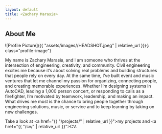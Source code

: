 ```yaml
---
layout: default
title: <Zachary Marasia>
---
```


## About Me


![Profile Picture]({{ "assets/images//HEADSHOT.jpeg" | relative_url }}){: class="profile-image"}

 
My name is Zachary Marasia, and I am someone who thrives at the intersection of engineering, creativity, and community. Civil engineering excites me because it’s about solving real problems and building structures that people rely on every day. At the same time, I’ve built event and music ventures that let me channel my passion for organizing, connecting people, and creating memorable experiences. Whether I’m designing systems in AutoCAD, leading a 1,000 person concert, or responding to calls as a firefighter, I’m motivated by teamwork, leadership, and making an impact. What drives me most is the chance to bring people together through engineering solutions, music, or service and to keep learning by taking on new challenges.

Take a look at <a href="{{ "/projects/" | relative_url }}">my projects</a> and <a href="{{ "/cv/" | relative_url }}">CV</a>.
